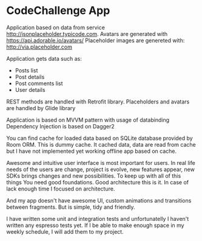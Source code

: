 CodeChallenge App
=============================


Application based on data from service http://jsonplaceholder.typicode.com.
Avatars are generated with https://api.adorable.io/avatars/
Placeholder images are genereted with: http://via.placeholder.com

Application gets data such as:
- Posts list
- Post details
- Post comments list
- User details

REST methods are handled with Retrofit library.
Placeholders and avatars are handled by Glide library

Application is based on MVVM pattern with usage of databinding
Dependency Injection is based on Dagger2

You can find cache for loaded data based on SQLite database provided by Room ORM. This is dummy cache. It cached data, data are read from cache but I have not implemented yet working offline app based on cache.

Awesome and intuitive user interface is most important for users.
In real life needs of the users are change, project is evolve, new features appear, new SDKs brings changes and new possibilities. 
To keep up with all of this things You need good foundations. Good architecture this is it. 
In case of lack enough time I focused on architecture. 
           
And my app doesn't have awesome UI, custom animations and transitions between fragments. But is simple, tidy and friendly. 


I have written some unit and integration tests and unfortunatelly I haven't written any espresso tests yet. If I be able to make enough space in my weekly schedule, I will add them to my project. 
